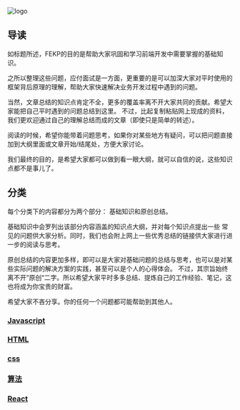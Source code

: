 ![logo](http://ow8z4e3mp.bkt.clouddn.com/image/fekp/banner.jpg)

## 导读

如标题所述，FEKP的目的是帮助大家巩固和学习前端开发中需要掌握的基础知识。

之所以整理这些问题，应付面试是一方面，更重要的是可以加深大家对平时使用的框架背后原理的理解，帮助大家快速解决业务开发过程中遇到的问题。

当然，文章总结的知识点肯定不全，更多的覆盖率离不开大家共同的贡献。希望大家能把自己平时遇到的问题总结到这里。
不过，比起复制粘贴网上现成的资料，我们更欢迎通过自己的理解总结而成的文章（即使只是简单的转述）。
   
阅读的时候，希望你能带着问题思考，如果你对某些地方有疑问，可以把问题直接加到大纲里面或文章开始/结尾处，方便大家讨论。

我们最终的目的，是希望大家都可以做到看一眼大纲，就可以自信的说，这些知识点都不是事儿了。

## 分类

每个分类下的内容都分为两个部分： 基础知识和原创总结。
  
基础知识中会罗列出该部分内容涵盖的知识点大纲，并对每个知识点提出一些
常见的问题供大家分析。同时，我们也会附上网上一些优秀总结的链接供大家进行进一步的阅读与思考。
  
原创总结的内容更加多样，即可以是大家对基础问题的总结与思考，也可以是对某些实际问题的解决方案的实践，甚至可以是个人的心得体会。
不过，其宗旨始终离不开”原创“二字。所以希望大家平时多多总结、提炼自己的工作经验、笔记，这也将成为你宝贵的财富。

希望大家不吝分享。你的任何一个问题都可能帮助到其他人。
  
### [Javascript](javascript/index.md)
  
### [HTML](html/index.md)
  
### [css](html/index.md)
  
### [算法](algorithm/index.md)
  
### [React](react/index.md)